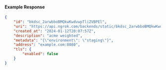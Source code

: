 <!-- Code generated for API Clients. DO NOT EDIT. -->

#### Example Response

```json
{
	"id": "bkdsc_2arwbboBMQkwKwdvwpTliZVBPEl",
	"uri": "https://api.ngrok.com/backends/static/bkdsc_2arwbboBMQkwKwdvwpTliZVBPEl",
	"created_at": "2024-01-12T20:07:57Z",
	"description": "acme weighted",
	"metadata": "{\"environment\": \"staging\"}",
	"address": "example.com:8080",
	"tls": {
		"enabled": false
	}
}
```
